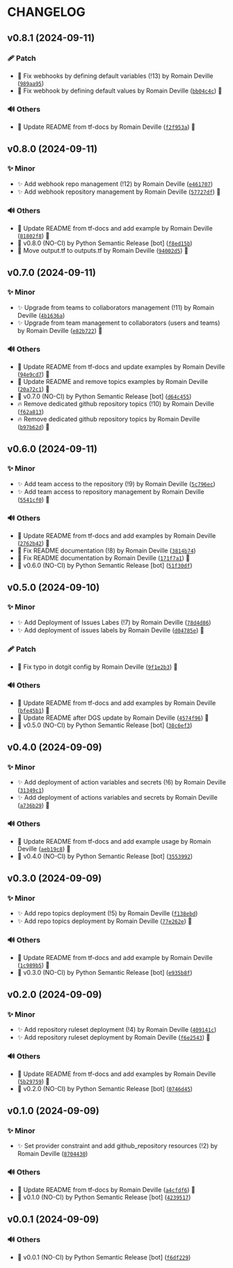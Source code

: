 <!-- markdownlint-disable-file -->
# CHANGELOG

## v0.8.1 (2024-09-11)

### 🩹 Patch

  * 🐛 Fix webhooks by defining default variables (!13) by Romain Deville ([`989aa95`](https://framagit.org/rdeville-public/terraform/module-github-repository/-/commit/989aa95048cd940c0340402c1b1dad5a213562f3))
  * 🐛 Fix webhook by defining default values by Romain Deville ([`bb04c4c`](https://framagit.org/rdeville-public/terraform/module-github-repository/-/commit/bb04c4ce3ec25c7dd654ce71d046c57ee29048be)) 🔏

### 🔊 Others

  * 📝 Update README from tf-docs by Romain Deville ([`f2f953a`](https://framagit.org/rdeville-public/terraform/module-github-repository/-/commit/f2f953ae77676296f8e2bfe59bcc53e9c3eb0293)) 🔏

## v0.8.0 (2024-09-11)

### ✨ Minor

  * ✨ Add webhook repo management (!12) by Romain Deville ([`e461707`](https://framagit.org/rdeville-public/terraform/module-github-repository/-/commit/e4617077eb60f70f609a6106957fde9c8a662d8a))
  * ✨ Add webhook repository management by Romain Deville ([`57727df`](https://framagit.org/rdeville-public/terraform/module-github-repository/-/commit/57727df78b3a8c6be105b1e8a781b38ff80ba3fe)) 🔏

### 🔊 Others

  * 📝 Update README from tf-docs and add example by Romain Deville ([`81802f8`](https://framagit.org/rdeville-public/terraform/module-github-repository/-/commit/81802f875ba186351f01e9278182e42066bc705e)) 🔏
  * 🔖 v0.8.0 (NO-CI) by Python Semantic Release [bot] ([`f8ed15b`](https://framagit.org/rdeville-public/terraform/module-github-repository/-/commit/f8ed15b9fb6b4fda8f5adda6a7dd08202e503629))
  * 🚚 Move output.tf to outputs.tf by Romain Deville ([`94002d5`](https://framagit.org/rdeville-public/terraform/module-github-repository/-/commit/94002d50d2bbc580136bdc0de64be41d5810118b)) 🔏

## v0.7.0 (2024-09-11)

### ✨ Minor

  * ✨ Upgrade from teams to collaborators management (!11) by Romain Deville ([`4b1636a`](https://framagit.org/rdeville-public/terraform/module-github-repository/-/commit/4b1636a0a26066ace8bd8620cafe8bede298429d))
  * ✨ Upgrade from team management to collaborators (users and teams) by Romain Deville ([`e82b722`](https://framagit.org/rdeville-public/terraform/module-github-repository/-/commit/e82b7225583c7bb7a417a49165cdc77b7dd194e6)) 🔏

### 🔊 Others

  * 📝 Update README from tf-docs and update examples by Romain Deville ([`94e9cd7`](https://framagit.org/rdeville-public/terraform/module-github-repository/-/commit/94e9cd7751dd69014080c687318062d222ddb039)) 🔏
  * 📝 Update README and remove topics examples by Romain Deville ([`20a72c1`](https://framagit.org/rdeville-public/terraform/module-github-repository/-/commit/20a72c10303490ba4e09bbe99788037d75a2e7f5)) 🔏
  * 🔖 v0.7.0 (NO-CI) by Python Semantic Release [bot] ([`d64c455`](https://framagit.org/rdeville-public/terraform/module-github-repository/-/commit/d64c45518ff53dbd21569e99f4b1c581ae51d3b4))
  * 🔥 Remove dedicated github repository topics (!10) by Romain Deville ([`f62a813`](https://framagit.org/rdeville-public/terraform/module-github-repository/-/commit/f62a813aff37bdc7b61f8b4ce8355c947818be36))
  * 🔥 Remove dedicated github repository topics by Romain Deville ([`b97b62d`](https://framagit.org/rdeville-public/terraform/module-github-repository/-/commit/b97b62de027923120d3181f63b985a9db127a6ec)) 🔏

## v0.6.0 (2024-09-11)

### ✨ Minor

  * ✨ Add team access to the repository (!9) by Romain Deville ([`5c796ec`](https://framagit.org/rdeville-public/terraform/module-github-repository/-/commit/5c796ec30337adfaadfc53d8b99e3cda315cf4db))
  * ✨ Add team access to repository management by Romain Deville ([`5541cf0`](https://framagit.org/rdeville-public/terraform/module-github-repository/-/commit/5541cf005de0cac837f29ebd8248946bdf8c4623)) 🔏

### 🔊 Others

  * 📝 Update README from tf-docs and add examples by Romain Deville ([`2762b42`](https://framagit.org/rdeville-public/terraform/module-github-repository/-/commit/2762b427cba3b73c0128ef6bef81fba14f02710f)) 🔏
  * 📝 Fix README documentation (!8) by Romain Deville ([`3814b74`](https://framagit.org/rdeville-public/terraform/module-github-repository/-/commit/3814b748454d7fdfc13d17e2d74e606ddfbd5bc1))
  * 📝 Fix README documentation by Romain Deville ([`171f7a1`](https://framagit.org/rdeville-public/terraform/module-github-repository/-/commit/171f7a1671fef2325d6e8ec89319e66e7e502b15)) 🔏
  * 🔖 v0.6.0 (NO-CI) by Python Semantic Release [bot] ([`51f30df`](https://framagit.org/rdeville-public/terraform/module-github-repository/-/commit/51f30df2df22ec3780e5f8c4e2879d61d8a17ebd))

## v0.5.0 (2024-09-10)

### ✨ Minor

  * ✨ Add Deployment of Issues Labes (!7) by Romain Deville ([`78d4d86`](https://framagit.org/rdeville-public/terraform/module-github-repository/-/commit/78d4d867bd06cb5c3ad3a07c01433e3f6c747225))
  * ✨ Add deployment of issues labels by Romain Deville ([`d04785e`](https://framagit.org/rdeville-public/terraform/module-github-repository/-/commit/d04785ed8e14207b42242e8be1e4a00ab5bba54f)) 🔏

### 🩹 Patch

  * 🔧 Fix typo in dotgit config by Romain Deville ([`9f1e2b3`](https://framagit.org/rdeville-public/terraform/module-github-repository/-/commit/9f1e2b38bc00bc6d391c39171b04bfb241da5168)) 🔏

### 🔊 Others

  * 📝 Update README from tf-docs and add examples by Romain Deville ([`bfe45b1`](https://framagit.org/rdeville-public/terraform/module-github-repository/-/commit/bfe45b1099914360eabe61bfeff88ae5b0e58c4e)) 🔏
  * 📝 Update README after DGS update by Romain Deville ([`4574f96`](https://framagit.org/rdeville-public/terraform/module-github-repository/-/commit/4574f96e52d767253260352743f8c11b89888bd4)) 🔏
  * 🔖 v0.5.0 (NO-CI) by Python Semantic Release [bot] ([`38c6ef3`](https://framagit.org/rdeville-public/terraform/module-github-repository/-/commit/38c6ef328945112882bc1fd4106ffe486b6f3502))

## v0.4.0 (2024-09-09)

### ✨ Minor

  * ✨ Add deployment of action variables and secrets (!6) by Romain Deville ([`31349c1`](https://framagit.org/rdeville-public/terraform/module-github-repository/-/commit/31349c1fcc537eae1d8f79614981108c4a3dab64))
  * ✨ Add deployment of actions variables and secrets by Romain Deville ([`a736b29`](https://framagit.org/rdeville-public/terraform/module-github-repository/-/commit/a736b294a68c7527c0da8107ed5c72c36fb86c1f)) 🔏

### 🔊 Others

  * 📝 Update README from tf-docs and add example usage by Romain Deville ([`aeb19c8`](https://framagit.org/rdeville-public/terraform/module-github-repository/-/commit/aeb19c8abdda5f3ec64610cf255e4cd47972ea19)) 🔏
  * 🔖 v0.4.0 (NO-CI) by Python Semantic Release [bot] ([`3553992`](https://framagit.org/rdeville-public/terraform/module-github-repository/-/commit/35539921c25f4b540579b49c5470fb4bb41e549d))

## v0.3.0 (2024-09-09)

### ✨ Minor

  * ✨ Add repo topics deployment (!5) by Romain Deville ([`f138ebd`](https://framagit.org/rdeville-public/terraform/module-github-repository/-/commit/f138ebd0c7f7290dad37bd2e3998d55a163c2574))
  * ✨ Add repo topics deployment by Romain Deville ([`77e262e`](https://framagit.org/rdeville-public/terraform/module-github-repository/-/commit/77e262ebf27a67817e3ba08ac528375846eb61c8)) 🔏

### 🔊 Others

  * 📝 Update README from tf-docs and add example by Romain Deville ([`1c989b5`](https://framagit.org/rdeville-public/terraform/module-github-repository/-/commit/1c989b5dbfc81828098f7502c2271e3523afa11d)) 🔏
  * 🔖 v0.3.0 (NO-CI) by Python Semantic Release [bot] ([`e935b8f`](https://framagit.org/rdeville-public/terraform/module-github-repository/-/commit/e935b8f3402e0f3ed8b304e0c75bd2b85a370896))

## v0.2.0 (2024-09-09)

### ✨ Minor

  * ✨ Add repository ruleset deployment (!4) by Romain Deville ([`409141c`](https://framagit.org/rdeville-public/terraform/module-github-repository/-/commit/409141c4fb5112dd692e1598babcb11bd54e434d))
  * ✨ Add repository ruleset deployment by Romain Deville ([`f6e2543`](https://framagit.org/rdeville-public/terraform/module-github-repository/-/commit/f6e254327d0f81b0344b6851b6f0978ba7772978)) 🔏

### 🔊 Others

  * 📝 Update README from tf-docs and add examples by Romain Deville ([`5b29759`](https://framagit.org/rdeville-public/terraform/module-github-repository/-/commit/5b297599c2bbca8a31ad2e1ff0754763e7940e1b)) 🔏
  * 🔖 v0.2.0 (NO-CI) by Python Semantic Release [bot] ([`0746d45`](https://framagit.org/rdeville-public/terraform/module-github-repository/-/commit/0746d45f5d59d09839aad1d8528b571d4ef76039))

## v0.1.0 (2024-09-09)

### ✨ Minor

  * ✨ Set provider constraint and add github_repository resources (!2) by Romain Deville ([`8704430`](https://framagit.org/rdeville-public/terraform/module-github-repository/-/commit/870443094015363e9323bf01fc776666ea01f85a))

### 🔊 Others

  * 📝 Update README from tf-docs by Romain Deville ([`a4cfdf6`](https://framagit.org/rdeville-public/terraform/module-github-repository/-/commit/a4cfdf619ff0baf60f45d51892ee0be827726279)) 🔏
  * 🔖 v0.1.0 (NO-CI) by Python Semantic Release [bot] ([`4239517`](https://framagit.org/rdeville-public/terraform/module-github-repository/-/commit/423951709f5ba4ceb75bdb59dcdc0e85998a34b0))

## v0.0.1 (2024-09-09)

### 🔊 Others

  * 🔖 v0.0.1 (NO-CI) by Python Semantic Release [bot] ([`f6df229`](https://framagit.org/rdeville-public/terraform/module-github-repository/-/commit/f6df229c379b16c2b4b294c21fdadaa0e49b16d3))
